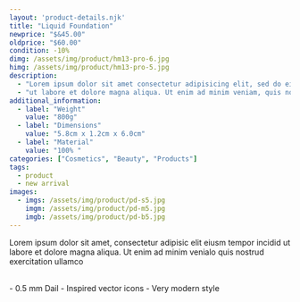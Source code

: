 ```yaml
---
layout: 'product-details.njk'
title: "Liquid Foundation"
newprice: "$&45.00"
oldprice: "$60.00"
condition: -10%
dimg: /assets/img/product/hm13-pro-6.jpg
himg: /assets/img/product/hm13-pro-5.jpg
description: 
  - "Lorem ipsum dolor sit amet consectetur adipisicing elit, sed do eiusmod tempor incididunt"
  - "ut labore et dolore magna aliqua. Ut enim ad minim veniam, quis nostrud exercitation ullamco laboris nisi ut aliquip ex ea commo consequat. Duis aute irure dolor in reprehend in voluptate velit esse cillum dolore eu fugiat nulla pariatur. Excepteur sint occaecat cupidatat non proident, sunt in culpa qui officia deserunt."
additional_information:
  - label: "Weight"
    value: "800g"
  - label: "Dimensions"
    value: "5.8cm x 1.2cm x 6.0cm"
  - label: "Material"
    value: "100% "
categories: ["Cosmetics", "Beauty", "Products"]
tags: 
  - product
  - new arrival
images:
  - imgs: /assets/img/product/pd-s5.jpg
    imgm: /assets/img/product/pd-m5.jpg
    imgb: /assets/img/product/pd-b5.jpg
---
```

Lorem ipsum dolor sit amet, consectetur adipisic elit eiusm tempor incidid ut labore et dolore magna aliqua. Ut enim ad minim venialo quis nostrud exercitation ullamco

<br>
- 0.5 mm Dail
- Inspired vector icons
- Very modern style